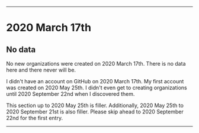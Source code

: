 
***

# 2020 March 17th

## No data

No new organizations were created on 2020 March 17th. There is no data here and there never will be.

I didn't have an account on GitHub on 2020 March 17th. My first account was created on 2020 May 25th. I didn't even get to creating organizations until 2020 September 22nd when I discovered them.

This section up to 2020 May 25th is filler. Additionally, 2020 May 25th to 2020 September 21st is also filler. Please skip ahead to 2020 September 22nd for the first entry.

***

